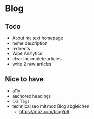 # Blog

## Todo

- About me text homepage
- home description
- redirects
- Wipe Analytics
- clear incomplete articles
- write 2 new articles

## Nice to have

- a11y
- anchored headings
- OG Tags
- technical seo mit moz Blog abgleichen
    - https://moz.com/blog/p6
